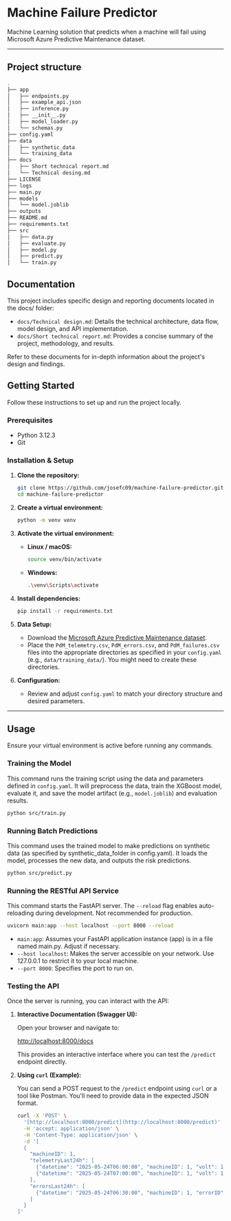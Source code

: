 # Machine Failure Predictor
Machine Learning solution that predicts when a machine will fail using  Microsoft Azure Predictive Maintenance dataset.

---


## Project structure

```bash
.
├── app
│   ├── endpoints.py
│   ├── example_api.json
│   ├── inference.py
│   ├── __init__.py
│   ├── model_loader.py
│   └── schemas.py
├── config.yaml
├── data
│   ├── synthetic_data
│   └── training_data
├── docs
│   ├── Short technical report.md
│   └── Technical desing.md
├── LICENSE
├── logs
├── main.py
├── models
│   └── model.joblib
├── outputs
├── README.md
├── requirements.txt
├── src
│   ├── data.py
│   ├── evaluate.py
│   ├── model.py
│   ├── predict.py
│   └── train.py
```

## Documentation

This project includes specific design and reporting documents located in the docs/ folder:

* `docs/Technical design.md`: Details the technical architecture, data flow, model design, and API implementation.
* `docs/Short technical report.md`: Provides a concise summary of the project, methodology, and results.


Refer to these documents for in-depth information about the project's design and findings.

## Getting Started

Follow these instructions to set up and run the project locally.

### Prerequisites

* Python 3.12.3
* Git

### Installation & Setup

1.  **Clone the repository:**
    ```bash
    git clone https://github.com/josefc09/machine-failure-predictor.git
    cd machine-failure-predictor
    ```

2.  **Create a virtual environment:**
    ```bash
    python -m venv venv
    ```

3.  **Activate the virtual environment:**
    * **Linux / macOS:**
        ```bash
        source venv/bin/activate
        ```
    * **Windows:**
        ```bash
        .\venv\Scripts\activate
        ```

4.  **Install dependencies:**
    ```bash
    pip install -r requirements.txt
    ```

5.  **Data Setup:**
    * Download the [Microsoft Azure Predictive Maintenance dataset](https://www.kaggle.com/datasets/arnabbiswas1/microsoft-azure-predictive-maintenance).
    * Place the `PdM_telemetry.csv`, `PdM_errors.csv`, and `PdM_failures.csv` files into the appropriate directories as specified in your `config.yaml` (e.g., `data/training_data/`). You might need to create these directories.

6.  **Configuration:**
    * Review and adjust `config.yaml` to match your directory structure and desired parameters.

---

## Usage

Ensure your virtual environment is active before running any commands.

### Training the Model

This command runs the training script using the data and parameters defined in `config.yaml`. It will preprocess the data, train the XGBoost model, evaluate it, and save the model artifact (e.g., `model.joblib`) and evaluation results.

```bash
python src/train.py
```

### Running Batch Predictions

This command uses the trained model to make predictions on synthetic data (as specified by synthetic_data_folder in config.yaml). It loads the model, processes the new data, and outputs the risk predictions.

```bash
python src/predict.py
```

### Running the RESTful API Service

This command starts the FastAPI server. The `--reload` flag enables auto-reloading during development. Not recommended for production.

```bash
uvicorn main:app --host localhost --port 8000 --reload
```

* `main:app`: Assumes your FastAPI application instance (app) is in a file named main.py. Adjust if necessary.
* `--host localhost`: Makes the server accessible on your network. Use 127.0.0.1 to restrict it to your local machine.
* `--port 8000`: Specifies the port to run on.


### Testing the API

Once the server is running, you can interact with the API:

1.  **Interactive Documentation (Swagger UI):**

    Open your browser and navigate to:
    
    [http://localhost:8000/docs](http://localhost:8000/docs)

    This provides an interactive interface where you can test the `/predict` endpoint directly.

2.  **Using `curl` (Example):**

    You can send a POST request to the `/predict` endpoint using `curl` or a tool like Postman. You'll need to provide data in the expected JSON format.

    ```bash
    curl -X 'POST' \
      '[http://localhost:8000/predict](http://localhost:8000/predict)' \
      -H 'accept: application/json' \
      -H 'Content-Type: application/json' \
      -d '[
      {
        "machineID": 1,
        "telemetryLast24h": [
          {"datetime": "2025-05-24T06:00:00", "machineID": 1, "volt": 176.2, "rotate": 418.5, "pressure": 113.0, "vibration": 45.0},
          {"datetime": "2025-05-24T07:00:00", "machineID": 1, "volt": 170.1, "rotate": 420.0, "pressure": 110.0, "vibration": 46.1}
        ],
        "errorsLast24h": [
          {"datetime": "2025-05-24T06:30:00", "machineID": 1, "errorID": "error1"}
        ]
      }
    ]'
    ```
